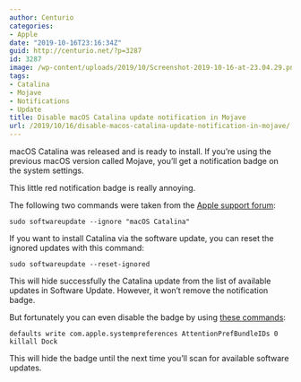 ```yaml
---
author: Centurio
categories:
- Apple
date: "2019-10-16T23:16:34Z"
guid: http://centurio.net/?p=3287
id: 3287
image: /wp-content/uploads/2019/10/Screenshot-2019-10-16-at-23.04.29.png
tags:
- Catalina
- Mojave
- Notifications
- Update
title: Disable macOS Catalina update notification in Mojave
url: /2019/10/16/disable-macos-catalina-update-notification-in-mojave/
---
```

macOS Catalina was released and is ready to install. If you&#8217;re using the previous macOS version called Mojave, you&#8217;ll get a notification badge on the system settings. 

This little red notification badge is really annoying.

The following two commands were taken from the [Apple support forum](https://discussions.apple.com/thread/250711218):

```
sudo softwareupdate --ignore "macOS Catalina"
```

If you want to install Catalina via the software update, you can reset the ignored updates with this command:

```
sudo softwareupdate --reset-ignored
```

This will hide successfully the Catalina update from the list of available updates in Software Update. However, it won&#8217;t remove the notification badge.

But fortunately you can even disable the badge by using [these commands](https://dev.to/krnsk0/turn-off-macos-badge-update-notifications-4bip):

```
defaults write com.apple.systempreferences AttentionPrefBundleIDs 0
killall Dock
```

This will hide the badge until the next time you&#8217;ll scan for available software updates.